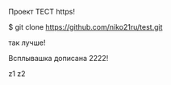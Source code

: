 Проект ТЕСТ https!

$ git clone https://github.com/niko21ru/test.git


так лучше!

Всплывашка дописана 2222!

z1
z2
